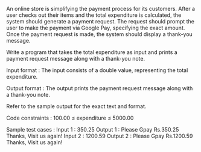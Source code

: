 An online store is simplifying the payment process for its customers. After a user checks out their items and the total expenditure is calculated, the system should generate a payment request. The request should prompt the user to make the payment via Google Pay, specifying the exact amount. Once the payment request is made, the system should display a thank-you message.



Write a program that takes the total expenditure as input and prints a payment request message along with a thank-you note.

Input format :
The input consists of a double value, representing the total expenditure.

Output format :
The output prints the payment request message along with a thank-you note.



Refer to the sample output for the exact text and format.

Code constraints :
100.00 ≤ expenditure ≤ 5000.00

Sample test cases :
Input 1 :
350.25
Output 1 :
Please Gpay Rs.350.25
Thanks, Visit us again!
Input 2 :
1200.59
Output 2 :
Please Gpay Rs.1200.59
Thanks, Visit us again!
